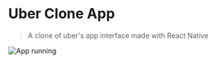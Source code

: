 # Uber Clone App

> A clone of uber's app interface made with React Native

![App running](https://media.giphy.com/media/lVsXdk2seO4sdddsyE/giphy.gif)

